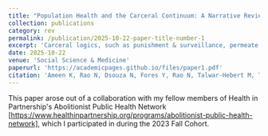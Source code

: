 ```yaml
---
title: "Population Health and the Carceral Continuum: A Narrative Review"
collection: publications
category: rev
permalink: /publication/2025-10-22-paper-title-number-1
excerpt: 'Carceral logics, such as punishment & surveillance, permeate social systems. These include migration, state benefits distribution, public education, and more. We review the literature examining carcerality as a community health exposure'
date: 2025-10-22
venue: 'Social Science & Medicine'
paperurl: 'https://academicpages.github.io/files/paper1.pdf'
citation: 'Ameen K, Rao N, Dsouza N, Fores Y, Rao N, Talwar-Hebert M, Tan M, Walts Z. Population Health and the Carceral Continuum: A Narrative Review. Social Science & Medicine. 2025. DOI: 10.1016/j.socscimed.2025.118666'
---
```

This paper arose out of a collaboration with my fellow members of Health in Partnership's Abolitionist Public Health Network [https://www.healthinpartnership.org/programs/abolitionist-public-health-network], which I participated in during the 2023 Fall Cohort.
